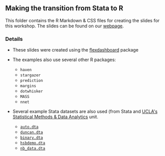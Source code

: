 ## Making the transition from Stata to R

This folder contains the R Markdown & CSS files for creating the slides for this workshop.  The
slides can be found on our [webpage](https://buckipr.github.io/R_Working_Group/transition2R/transition2R.html).

### Details

* These slides were created using the [flexdashboard](https://rstudio.github.io/flexdashboard/index.html) package

* The examples also use several other R packages:

  - `haven`
  - `stargazer`
  - `prediction`
  - `margins`
  - `dotwhisker`
  - `MASS`
  - `nnet`

* Several example Stata datasets are also used (from Stata and
[UCLA's Statistical Methods & Data Analytics](https://stats.oarc.ucla.edu/) unit.

  - [`auto.dta`](https://www.stata-press.com/data/r17/auto.dta)
  - [`duncan.dta`](https://stats.idre.ucla.edu/stat/stata/examples/ara/duncan)
  - [`binary.dta`](https://stats.idre.ucla.edu/stat/stata/dae/binary.dta)
  - [`hsbdemo.dta`](https://stats.idre.ucla.edu/stat/data/hsbdemo)
  - [`nb_data.dta`](https://stats.idre.ucla.edu/stat/stata/dae/nb_data)
